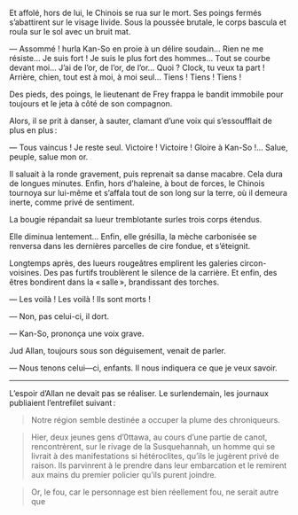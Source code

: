 Et affolé, hors de lui, le Chinois se rua sur le mort. Ses poings fermés s’abattirent sur le visage livide. Sous la poussée brutale, le corps bascula et roula sur le sol avec un bruit mat.

— Assommé ! hurla Kan-So en proie à un délire soudain… Rien ne me résiste… Je suis fort ! Je suis le plus fort des hommes… Tout se courbe devant moi… J’ai de l’or, de l’or, de l’or… Quoi ? Clock, tu veux ta part ! Arrière, chien, tout est à moi, à moi seul… Tiens ! Tiens ! Tiens !

Des pieds, des poings, le lieutenant de Frey frappa le bandit immobile pour toujours et le jeta à côté de son compagnon.

Alors, il se prit à danser, à sauter, clamant d’une voix qui s’essoufflait de plus en plus :

— Tous vaincus ! Je reste seul. Victoire ! Victoire ! Gloire à Kan-So !… Salue, peuple, salue mon or.

Il saluait à la ronde gravement, puis reprenait sa danse macabre. Cela dura de longues minutes. Enfin, hors d’haleine, à bout de forces, le Chinois tournoya sur lui-même et s’affala tout de son long sur la terre, où il demeura inerte, comme privé de sentiment.

La bougie répandait sa lueur tremblotante surles trois corps étendus.

Elle diminua lentement… Enfin, elle grésilla, la mèche carbonisée se renversa dans les dernières parcelles de cire fondue, et s’éteignit.

Longtemps après, des lueurs rougeâtres emplirent les galeries circon-voisines. Des pas furtifs troublèrent le silence de la carrière. Et enfin, des êtres bondirent dans la « salle », brandissant des torches.

— Les voilà ! Les voilà ! Ils sont morts !

— Non, pas celui-ci, il dort.

— Kan-So, prononça une voix grave.

Jud Allan, toujours sous son déguisement, venait de parler.

— Nous tenons celui—ci, enfants. Il nous indiquera ce que je veux savoir.

-----

L’espoir d’Allan ne devait pas se réaliser. Le surlendemain, les journaux publiaient l’entrefilet suivant :

> Notre région semble destinée a occuper la plume des chroniqueurs.

> Hier, deux jeunes gens d’0ttawa, au cours d’une partie de canot,
  rencontrèrent, sur le rivage de la Susquehannah, un homme qui se livrait
  à des manifestations si hétéroclites, qu’ils le jugèrent privé de raison.
  Ils parvinrent à le prendre dans leur embarcation et le remirent aux
  mains du premier policier qu’ils purent joindre.

> Or, le fou, car le personnage est bien réellement fou, ne serait autre que
